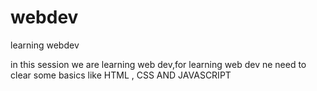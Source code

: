 # webdev
learning webdev

in this session we are learning web dev,for learning web dev ne need to clear some basics like 
HTML , CSS AND JAVASCRIPT
